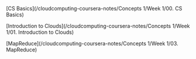 [CS Basics](/cloudcomputing-coursera-notes/Concepts 1/Week 1/00. CS Basics)

[Introduction to Clouds](/cloudcomputing-coursera-notes/Concepts 1/Week 1/01. Introduction to Clouds)

[MapReduce](/cloudcomputing-coursera-notes/Concepts 1/Week 1/03. MapReduce)
